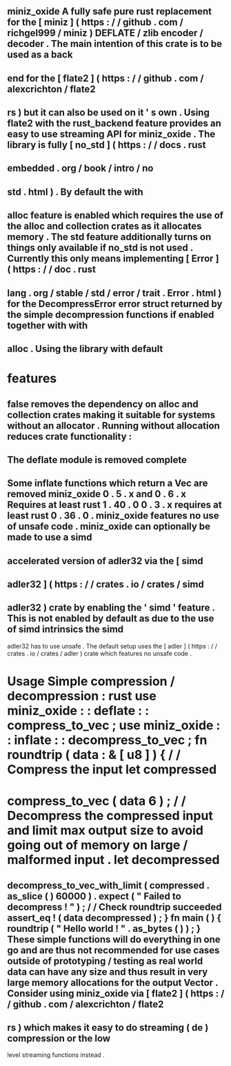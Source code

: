 #
miniz_oxide
A
fully
safe
pure
rust
replacement
for
the
[
miniz
]
(
https
:
/
/
github
.
com
/
richgel999
/
miniz
)
DEFLATE
/
zlib
encoder
/
decoder
.
The
main
intention
of
this
crate
is
to
be
used
as
a
back
-
end
for
the
[
flate2
]
(
https
:
/
/
github
.
com
/
alexcrichton
/
flate2
-
rs
)
but
it
can
also
be
used
on
it
'
s
own
.
Using
flate2
with
the
rust_backend
feature
provides
an
easy
to
use
streaming
API
for
miniz_oxide
.
The
library
is
fully
[
no_std
]
(
https
:
/
/
docs
.
rust
-
embedded
.
org
/
book
/
intro
/
no
-
std
.
html
)
.
By
default
the
with
-
alloc
feature
is
enabled
which
requires
the
use
of
the
alloc
and
collection
crates
as
it
allocates
memory
.
The
std
feature
additionally
turns
on
things
only
available
if
no_std
is
not
used
.
Currently
this
only
means
implementing
[
Error
]
(
https
:
/
/
doc
.
rust
-
lang
.
org
/
stable
/
std
/
error
/
trait
.
Error
.
html
)
for
the
DecompressError
error
struct
returned
by
the
simple
decompression
functions
if
enabled
together
with
with
-
alloc
.
Using
the
library
with
default
-
features
=
false
removes
the
dependency
on
alloc
and
collection
crates
making
it
suitable
for
systems
without
an
allocator
.
Running
without
allocation
reduces
crate
functionality
:
-
The
deflate
module
is
removed
complete
-
Some
inflate
functions
which
return
a
Vec
are
removed
miniz_oxide
0
.
5
.
x
and
0
.
6
.
x
Requires
at
least
rust
1
.
40
.
0
0
.
3
.
x
requires
at
least
rust
0
.
36
.
0
.
miniz_oxide
features
no
use
of
unsafe
code
.
miniz_oxide
can
optionally
be
made
to
use
a
simd
-
accelerated
version
of
adler32
via
the
[
simd
-
adler32
]
(
https
:
/
/
crates
.
io
/
crates
/
simd
-
adler32
)
crate
by
enabling
the
'
simd
'
feature
.
This
is
not
enabled
by
default
as
due
to
the
use
of
simd
intrinsics
the
simd
-
adler32
has
to
use
unsafe
.
The
default
setup
uses
the
[
adler
]
(
https
:
/
/
crates
.
io
/
crates
/
adler
)
crate
which
features
no
unsafe
code
.
#
#
Usage
Simple
compression
/
decompression
:
rust
use
miniz_oxide
:
:
deflate
:
:
compress_to_vec
;
use
miniz_oxide
:
:
inflate
:
:
decompress_to_vec
;
fn
roundtrip
(
data
:
&
[
u8
]
)
{
/
/
Compress
the
input
let
compressed
=
compress_to_vec
(
data
6
)
;
/
/
Decompress
the
compressed
input
and
limit
max
output
size
to
avoid
going
out
of
memory
on
large
/
malformed
input
.
let
decompressed
=
decompress_to_vec_with_limit
(
compressed
.
as_slice
(
)
60000
)
.
expect
(
"
Failed
to
decompress
!
"
)
;
/
/
Check
roundtrip
succeeded
assert_eq
!
(
data
decompressed
)
;
}
fn
main
(
)
{
roundtrip
(
"
Hello
world
!
"
.
as_bytes
(
)
)
;
}
These
simple
functions
will
do
everything
in
one
go
and
are
thus
not
recommended
for
use
cases
outside
of
prototyping
/
testing
as
real
world
data
can
have
any
size
and
thus
result
in
very
large
memory
allocations
for
the
output
Vector
.
Consider
using
miniz_oxide
via
[
flate2
]
(
https
:
/
/
github
.
com
/
alexcrichton
/
flate2
-
rs
)
which
makes
it
easy
to
do
streaming
(
de
)
compression
or
the
low
-
level
streaming
functions
instead
.
